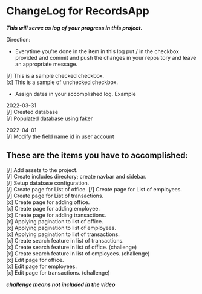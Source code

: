 # ChangeLog for RecordsApp

***This will serve as log of your progress in this project.***

Direction:
- Everytime you're done in the item in this log put / in the checkbox provided and commit and push the changes in your repository and leave an appropriate message.

[/] This is a sample checked checkbox.  
[x] This is a sample of unchecked checkbox.

- Assign dates in your accomplished log. Example

2022-03-31  
[/] Created database  
[/] Populated database using faker  

2022-04-01  
[/] Modify the field name id in user account  

## These are the items you have to accomplished:  
[/] Add assets to the project.  
[/] Create includes directory; create navbar and sidebar.  
[/] Setup database configuration.  
[/] Create page for List of office.
[/] Create page for List of employees.  
[/] Create page for List of transactions.  
[x] Create page for adding office.  
[x] Create page for adding employee.  
[x] Create page for adding transactions.  
[x] Applying pagination to list of office.  
[x] Applying pagination to list of employees.  
[x] Applying pagination to list of transactions.  
[x] Create search feature in list of transactions.  
[x] Create search feature in list of office. (challenge)  
[x] Create search feature in list of employees. (challenge)  
[x] Edit page for office.  
[x] Edit page for employees.  
[x] Edit page for transactions. (challenge)

***challenge means not included in the video***
